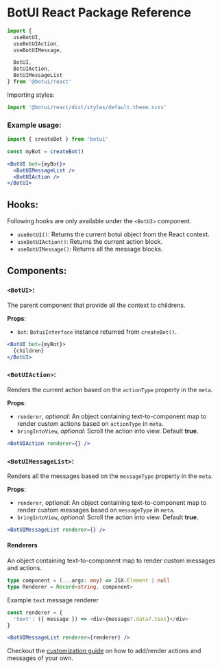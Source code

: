 
# BotUI React Package Reference

```js
import {
  useBotUI,
  useBotUIAction,
  useBotUIMessage,

  BotUI,
  BotUIAction,
  BotUIMessageList
} from '@botui/react'
```

Importing styles:
```js
import '@botui/react/dist/styles/default.theme.scss'
```

### Example usage:

```js
import { createBot } from 'botui'
```

```js
const myBot = createBot()
```

```jsx
<BotUI bot={myBot}>
  <BotUIMessageList />
  <BotUIAction />
</BotUI>
```

## Hooks:

Following hooks are only available under the `<BotUI>` component.

- `useBotUI()`: Returns the current botui object from the React context.
- `useBotUIAction()`: Returns the current action block.
- `useBotUIMessage()`: Returns all the message blocks.

## Components:

### `<BotUI>`:
The parent component that provide all the context to childrens.

**Props**:

  - `bot`: `BotuiInterface` instance returned from `createBot()`.

```jsx
<BotUI bot={myBot}>
  {children}
</BotUI>
```

### `<BotUIAction>`:
Renders the current action based on the `actionType` property in the `meta`.

**Props**:

  - `renderer`, *optional*: An object containing text-to-component map to render custom actions based on `actionType` in `meta`.
  - `bringIntoView`, *optional*: Scroll the action into view. Default **true**.

```jsx
<BotUIAction renderer={} />
```

### `<BotUIMessageList>`:
Renders all the messages based on the `messageType` property in the `meta`.

**Props**:

  - `renderer`, *optional*: An object containing text-to-component map to render custom messages based on `messageType` in `meta`.
  - `bringIntoView`, *optional*: Scroll the action into view. Default **true**.

```jsx
<BotUIMessageList renderer={} />
```

#### Renderers

An object containing text-to-component map to render custom messages and actions.

```ts
type component = (...args: any) => JSX.Element | null
type Renderer = Record<string, component>
```

Example `text` message renderer

```js
const renderer = {
  'text': ({ message }) => <div>{message?.data?.text}</div>
}
```

```jsx
<BotUIMessageList renderer={renderer} />
```


Checkout the [customization guide](./custom.md) on how to add/render actions and messages of your own.